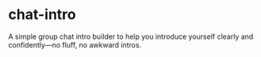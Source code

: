 # chat-intro
A simple group chat intro builder to help you introduce yourself clearly and confidently—no fluff, no awkward intros.
